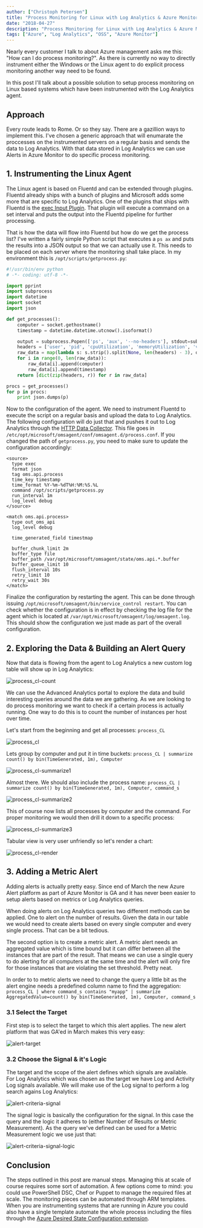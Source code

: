 ```yaml
---
author: ["Christoph Petersen"]
title: "Process Monitoring for Linux with Log Analytics & Azure Monitor"
date: "2018-04-27"
description: "Process Monitoring for Linux with Log Analytics & Azure Monitor"
tags: ["Azure", "Log Analytics", "OSS", "Azure Monitor"]
---
```


Nearly every customer I talk to about Azure management asks me this: "How can I do process monitoring?". As there is currently no way to directly instrument either the Windows or the Linux agent to do explicit process monitoring another way need to be found.

In this post I'll talk about a possible solution to setup process monitoring on Linux based systems which have been instrumented with the Log Analytics agent.

## Approach ##
Every route leads to Rome. Or so they say. There are a gazillion ways to implement this. I've chosen a generic approach that will enumarate the proccesses on the instrumented servers on a regular basis and sends the data to Log Analytics. With that data stored in Log Analytics we can use Alerts in Azure Monitor to do specific process monitoring.

## 1. Instrumenting the Linux Agent ##
The Linux agent is based on Fluentd and can be extended through plugins. Fluentd already ships with a bunch of plugins and Microsoft adds some more that are specific to Log Analytics. One of the plugins that ships with Fluentd is the [exec Input Plugin](https://docs.fluentd.org/v0.12/articles/in_exec). That plugin will execute a command on a set interval and puts the output into the Fluentd pipeline for further processing.

That is how the data will flow into Fluentd but how do we get the process list? I've written a fairly simple Python script that executes a `ps ax` and puts the results into a JSON output so that we can actually use it. This needs to be placed on each server where the monitoring shall take place. In my environment this is `/opt/scripts/getprocess.py`:
```python
#!/usr/bin/env python
# -*- coding: utf-8 -*-

import pprint
import subprocess
import datetime
import socket
import json

def get_processes():
    computer = socket.gethostname()
    timestamp = datetime.datetime.utcnow().isoformat()

    output = subprocess.Popen(['ps', 'aux', '--no-headers'], stdout=subprocess.PIPE).stdout.readlines()
    headers = ['user', 'pid', 'cpuUtilization', 'memoryUtilization', 'vsz', 'rss', 'tty', 'stat', 'start', 'cpuTime', 'command', 'Computer', 'timestamp']
    raw_data = map(lambda s: s.strip().split(None, len(headers) - 3), output[1:])
    for i in range(0, len(raw_data)):
        raw_data[i].append(computer)
        raw_data[i].append(timestamp)
    return [dict(zip(headers, r)) for r in raw_data]

procs = get_processes()
for p in procs:
    print json.dumps(p)
```

Now to the configuration of the agent. We need to instrument Fluentd to execute the script on a regular basis and upload the data to Log Analytics. The following configuration will do just that and pushes it out to Log Analytics through the [HTTP Data Collector](https://docs.microsoft.com/en-us/azure/log-analytics/log-analytics-data-collector-api). This file goes in `/etc/opt/microsoft/omsagent/conf/omsagent.d/process.conf`. If you changed the path of `getprocess.py`, you need to make sure to update the configuration accordingly:
```
<source>
  type exec
  format json
  tag oms.api.process
  time_key timestamp
  time_format %Y-%m-%dT%H:%M:%S.%L
  command /opt/scripts/getprocess.py
  run_interval 1m
  log_level debug
</source>

<match oms.api.process>
  type out_oms_api
  log_level debug

  time_generated_field timestmap

  buffer_chunk_limit 2m
  buffer_type file
  buffer_path /var/opt/microsoft/omsagent/state/oms.api.*.buffer
  buffer_queue_limit 10
  flush_interval 10s
  retry_limit 10
  retry_wait 30s
</match>
```

Finalize the configuration by restarting the agent. This can be done through issuing `/opt/microsoft/omsagent/bin/service_control restart`. You can check whether the configuration is in effect by checking the log file for the agent which is located at `/var/opt/microsoft/omsagent/log/omsagent.log`. This should show the configuration we just made as part of the overall configuration.

## 2. Exploring the Data & Building an Alert Query ##
Now that data is flowing from the agent to Log Analytics a new custom log table will show up in Log Analytics:

![process_cl-count](/20180427_01/process_cl-count.png)

We can use the Advanced Analytics portal to explore the data and build interesting queries around the data we are gathering. As we are looking to do process monitoring we want to check if a certain process is actually running. One way to do this is to count the number of instances per host over time.

Let's start from the beginning and get all processes:
`process_CL`

![process_cl](/20180427_01/process_cl.png)

Lets group by computer and put it in time buckets:
`process_CL
| summarize count() by bin(TimeGenerated, 1m), Computer`

![process_cl-summarize1](/20180427_01/process_cl-summarize1.png)

Almost there. We should also include the process name:
`process_CL
| summarize count() by bin(TimeGenerated, 1m), Computer, command_s`

![process_cl-summarize2](/20180427_01/process_cl-summarize2.png)

This of course now lists all processes by computer and the command. For proper monitoring we would then drill it down to a specific process:

![process_cl-summarize3](/20180427_01/process_cl-summarize3.png)

Tabular view is very user unfriendly so let's render a chart:

![process_cl-render](/20180427_01/process_cl-render.png)

## 3. Adding a Metric Alert ##
Adding alerts is actually pretty easy. Since end of March the new Azure Alert platform as part of Azure Monitor is GA and it has never been easier to setup alerts based on metrics or Log Analytics queries.

When doing alerts on Log Analytics queries two different methods can be applied. One to alert on the number of results. Given the data in our table we would need to create alerts based on every single computer and every single process. That can be a bit tedious.

The second option is to create a metric alert. A metric alert needs an aggregated value which is time bound but it can differ between all the instances that are part of the result. That means we can use a single query to do alerting for all computers at the same time and the alert will only fire for those instances that are violating the set threshold. Pretty neat.

In order to to metric alerts we need to change the query a little bit as the alert engine needs a predefined column name to find the aggregation:
`process_CL
| where command_s contains "myapp"
| summarize AggregatedValue=count() by bin(TimeGenerated, 1m), Computer, command_s`

### 3.1 Select the Target ###
First step is to select the target to which this alert applies. The new alert platform that was GA'ed in March makes this very easy:

![alert-target](/20180427_01/alert-target.png)

### 3.2 Choose the Signal & it's Logic ###
The target and the scope of the alert defines which signals are available. For Log Analytics which was chosen as the target we have Log and Activity Log signals available. We will make use of the Log signal to perform a log search agains Log Analytics:

![alert-criteria-signal](/20180427_01/alert-criteria-signal.png)

The signal logic is basically the configuration for the signal. In this case the query and the logic it adheres to (either Number of Results or Metric Measurement). As the query we've defined can be used for a Metric Measurement logic we use just that:

![alert-criteria-signal-logic](/20180427_01/alert-criteria-signal-logic.png)

## Conclusion ##
The steps outlined in this post are manual steps. Managing this at scale of course requires some sort of automation. A few options come to mind: you could use PowerShell DSC, Chef or Puppet to manage the required files at scale. The monitoring pieces can be automated through ARM templates. When you are instrumenting systems that are running in Azure you could also have a single template automate the whole process including the files through the [Azure Desired State Configuration extension](https://docs.microsoft.com/en-us/azure/virtual-machines/windows/extensions-dsc-overview).
